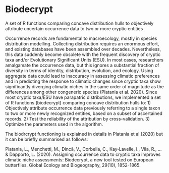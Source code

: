 # Biodecrypt
A set of R functions comparing concave distribution hulls to objectively attribute uncertain occurrence data to two or more cryptic entities



Occurrence records are fundamental to macroecology, mostly in species distribution modelling. Collecting distribution requires an enormous effort, and existing databases have been assembled over decades. Nevertheless, this data suddenly become obsolete with the frequent discovery of cryptic taxa and/or Evolutionary Significant Units (ESU). In most cases, researchers amalgamate the occurrence data, but this ignores a substantial fraction of diversity in terms of identity, distribution, evolution, and ecology. Using aggregate data could lead to inaccuracy in assessing climatic preferences and in predicting the response to climatic changes since  cryptic taxa show significantly diverging climatic niches in the same order of magnitude as the differences among other congeneric species (Platania et al. 2020). Since most cryptic taxa/ESU have parapatric distributions, we implemented a set of R functions (biodecrypt) comparing concave distribution hulls to: 1) Objectively attribute occurrence data previously referring to a single taxon to two or more newly recognized entities, based on a subset of ascertained records.  2) Test the reliability of the attribution by cross-validation. 3) Optimize the parameters used in the algorithm. 


The biodrcrypt functioning is explained in details in Platania et al (2020) but it can be briefly summarised as follows:




Platania, L., Menchetti, M., Dincă, V., Corbella, C., Kay‐Lavelle, I., Vila, R., ... & Dapporto, L. (2020). Assigning occurrence data to cryptic taxa improves climatic niche assessments: Biodecrypt, a new tool tested on European butterflies. Global Ecology and Biogeography, 29(10), 1852-1865.
